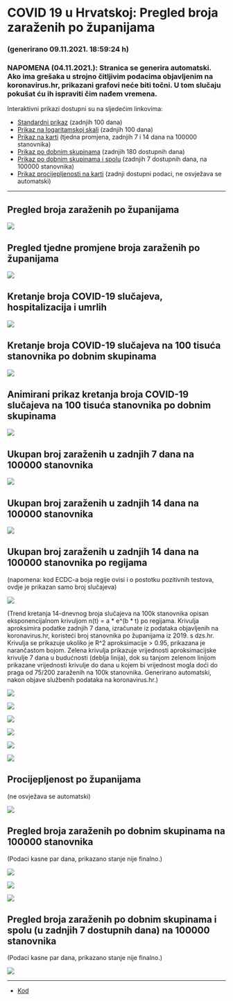 # COVID 19 u Hrvatskoj: Pregled broja zaraženih po županijama

### (generirano 09.11.2021. 18:59:24 h)

### NAPOMENA (04.11.2021.): Stranica se generira automatski. Ako ima grešaka u strojno čitljivim podacima objavljenim na koronavirus.hr, prikazani grafovi neće biti točni. U tom slučaju pokušat ću ih ispraviti čim nađem vremena.

Interaktivni prikazi dostupni su na sljedećim linkovima:

- [Standardni prikaz](html/index.html) (zadnjih 100 dana)
- [Prikaz na logaritamskoj skali](html/index_log.html) (zadnjih 100 dana)
- [Prikaz na karti](html/index_map.html) (tjedna promjena, zadnjih 7 i 14 dana na 100000 stanovnika)
- [Prikaz po dobnim skupinama](html/index_per_age.html) (zadnjih 180 dostupnih dana)
- [Prikaz po dobnim skupinama i spolu](html/index_pyramid.html) (zadnjih 7 dostupnih dana, na 100000 stanovnika)
- [Prikaz procijepljenosti na karti](html/index_vaccination.html) (zadnji dostupni podaci, ne osvježava se automatski)

-----

## Pregled broja zaraženih po županijama

![](img/2021_11_08_line_plots.png)

## Pregled tjedne promjene broja zaraženih po županijama

![](img/2021_11_08_map.png)

## Kretanje broja COVID-19 slučajeva, hospitalizacija i umrlih

![](img/2021_11_08_cases_hospitalisations_deaths.png)

## Kretanje broja COVID-19 slučajeva na 100 tisuća stanovnika po dobnim skupinama

![](img/2021_11_08_cases_per_age_group_lines.png)

## Animirani prikaz kretanja broja COVID-19 slučajeva na 100 tisuća stanovnika po dobnim skupinama

![](img/2021_11_08anim_aug_1200.gif)

## Ukupan broj zaraženih u zadnjih 7 dana na 100000 stanovnika

![](img/2021_11_08_map_7_day_per_100k.png)

## Ukupan broj zaraženih u zadnjih 14 dana na 100000 stanovnika

![](img/2021_11_08_map_14_day_per_100k.png)

## Ukupan broj zaraženih u zadnjih 14 dana na 100000 stanovnika po regijama

(napomena: kod ECDC-a boja regije ovisi i o postotku pozitivnih testova, ovdje je prikazan samo broj slučajeva)

![](img/2021_11_08_map_14_day_per_100k_region.png)

(Trend kretanja 14-dnevnog broja slučajeva na 100k stanovnika opisan eksponencijalnom krivuljom n(t) = a * e^(b * t) po regijama. Krivulja aproksimira podatke zadnjih 7 dana, izračunate iz podataka objavljenih na koronavirus.hr, koristeći broj stanovnika po županijama iz 2019. s dzs.hr. Krivulja se prikazuje ukoliko je R^2 aproksimacije > 0.95, prikazana je narančastom bojom. Zelena krivulja prikazuje vrijednosti aproksimacijske krivulje 7 dana u budućnosti (deblja linija), dok su tanjom zelenom linijom prikazane vrijednosti krivulje do dana u kojem bi vrijednost mogla doći do praga od 75/200 zaraženih na 100k stanovnika. Generirano automatski, nakon objave službenih podataka na koronavirus.hr.)

![](img/2021_11_08_current_Jadranska_Hrvatska.png)

![](img/2021_11_08_current_Panonska_Hrvatska.png)

![](img/2021_11_08_current_Grad_Zagreb.png)

![](img/2021_11_08_current_Sjeverna_Hrvatska.png)

![](img/2021_11_08_current_Republika_Hrvatska.png)

![](img/2021_11_08_cases_hospitalisations_deaths_Republika_Hrvatska.png)

## Procijepljenost po županijama

(ne osvježava se automatski)

![](img/2021_11_08_vaccination.png)

## Pregled broja zaraženih po dobnim skupinama na 100000 stanovnika

(Podaci kasne par dana, prikazano stanje nije finalno.)

![](img/2021_11_08_per_age_group.png)

![](img/2021_11_08_per_age_group_all_0.png)

![](img/2021_11_08_per_age_group_all_1.png)

## Pregled broja zaraženih po dobnim skupinama i spolu (u zadnjih 7 dostupnih dana) na 100000 stanovnika

(Podaci kasne par dana, prikazano stanje nije finalno.)

![](img/2021_11_08_pyramid.png)

-----

- [Kod](https://github.com/ppalasek/covid_plots_croatia)

